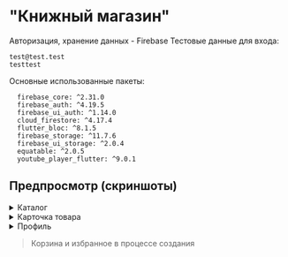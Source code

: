 # "Книжный магазин"

Авторизация, хранение данных - Firebase
Тестовые данные для входа:
```
test@test.test
testtest
```

Основные использованные пакеты:
```
  firebase_core: ^2.31.0
  firebase_auth: ^4.19.5
  firebase_ui_auth: ^1.14.0
  cloud_firestore: ^4.17.4
  flutter_bloc: ^8.1.5
  firebase_storage: ^11.7.6
  firebase_ui_storage: ^2.0.4
  equatable: ^2.0.5
  youtube_player_flutter: ^9.0.1
```

## Предпросмотр (скриншоты)
<details>
  
  <summary>Каталог</summary>
  
![catalog](https://github.com/tech-zanuda/simple_book_shop/assets/145598465/9f32d030-02fd-4bbe-a072-5a417e460bfe)

</details>

<details>
  
  <summary>Карточка товара</summary>
  
![image](https://github.com/tech-zanuda/simple_book_shop/assets/145598465/878eb44f-6729-430f-814e-5b4b0c8878e3)
![image](https://github.com/tech-zanuda/simple_book_shop/assets/145598465/6d5a6533-470a-4afe-996d-8045da094a66)

</details>
<details>
  
  <summary>Профиль</summary>
  
![image](https://github.com/tech-zanuda/simple_book_shop/assets/145598465/bdd1c81b-8ab1-4f06-a772-0411c884b2bd)

</details>

> Корзина и избранное в процессе создания
